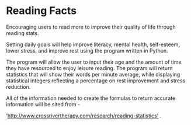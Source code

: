# Reading Facts
Encouraging users to read more to improve their quality of life through reading stats. 

Setting daily goals will help improve literacy, mental health, self-esteem, lower stress, and improve rest using the program written in Python.

The program will allow the user to input their age and the amount of time they have resourced to enjoy leisure reading. 
The program will return statistics that will show their words per minute average, while displaying statistical integers reflecting a percentage on rest improvement and stress reduction.

All of the information needed to create the formulas to return accurate information will be sited from -

‘http://www.crossrivertherapy.com/research/reading-statistics’ .


